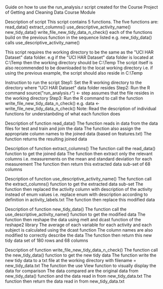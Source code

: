 Guide on how to use the run_analysis.r script created for the Course Project of Getting and Cleaning Data Course Module

Description of script
This script contains 5 functions.
The five functions are: 
read_data()
extract_columns() 
use_descriptive_activity_name()
new_tidy_data()
write_file_new_tidy_data_n_check()
each of the functions build on the previous function in the sequence listed
e.g. new_tidy_data() calls use_descriptive_activity_name()

This script requires the working directory to be the same as the "UCI HAR Dataset" data folder.
e.g if the "UCI HAR Dataset" data folder is located at C:\Temp then the working directory should be C:\Temp
The script itself is also recommended to be downloaded to the locat working directory
i.e. if using the previous example, the script should also reside in C:\Temp

Instruction to run the script
Step1: Set the R working directory to the directory where "UCI HAR Dataset" data folder resides
Step2: Run the R command source("run_analysis.r") <- step assumes that the file resides in the working directory
Step3: Run the R command to call the function write_file_new_tidy_data_n_check()
e.g. data <- write_file_new_tidy_data_n_check()
Note: Read the description of individual functions for understanbding of what each function does 


Description of function read_data()
The function reads in data from the data files for test and train and join the data
The function also assign the appropriate column names to the joined data (based on features.txt)
The function returns the resulting joined data

Description of function extract_columns()
The function call the read_data() function to get the joined data
The function then extract only the relevant columns
i.e. measurements on the mean and standard deviation for each measurement
The function then return this extracted data sub-set of 68 columns

Description of function use_descriptive_activity_name()
The function call the extract_columns() function to get the extracted data sub-set
The function then replaced the activity column with description of the activity instead of enum values
i.e. replace enum with description according to definition in activity_labels.txt
The function then replace this modified data

Description of function new_tidy_data()
The function call the use_descriptive_activity_name() function to get the modified data
The function then reshape the data using melt and dcast function of the reshape2 library
The average of each variable for each activity and each subject is calculated using the dcast function
The column names are also modified to correctly describe the data
The function then return this new tidy data set of 180 rows and 68 columns

Description of function write_file_new_tidy_data_n_check()
The function call the new_tidy_data() function to get the new tidy data 
The function write the new tidy data to a txt file at the working directory with filename = new_tidy_data.txt
The function the use View function to visually display the data for comparison
The data compared are the original data from new_tidy_data() function and the data read in from new_tidy_data.txt 
The function then return the data read in from new_tidy_data.txt
